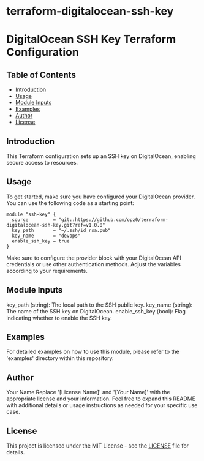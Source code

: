 # terraform-digitalocean-ssh-key
# DigitalOcean SSH Key Terraform Configuration

## Table of Contents

- [Introduction](#introduction)
- [Usage](#usage)
- [Module Inputs](#module-inputs)
- [Examples](#examples)
- [Author](#author)
- [License](#license)

## Introduction

This Terraform configuration sets up an SSH key on DigitalOcean, enabling secure access to resources.

## Usage

To get started, make sure you have configured your DigitalOcean provider. You can use the following code as a starting point:

```hcl
module "ssh-key" {
  source         = "git::https://github.com/opz0/terraform-digitalocean-ssh-key.git?ref=v1.0.0"
  key_path       = "~/.ssh/id_rsa.pub"
  key_name       = "devops"
  enable_ssh_key = true
}
```
Make sure to configure the provider block with your DigitalOcean API credentials or use other authentication methods. Adjust the variables according to your requirements.

## Module Inputs
key_path (string): The local path to the SSH public key.
key_name (string): The name of the SSH key on DigitalOcean.
enable_ssh_key (bool): Flag indicating whether to enable the SSH key.
## Examples
For detailed examples on how to use this module, please refer to the 'examples' directory within this repository.
## Author
Your Name Replace '[License Name]' and '[Your Name]' with the appropriate license and your information. Feel free to expand this README with additional details or usage instructions as needed for your specific use case.

## License
This project is licensed under the MIT License - see the [LICENSE](https://github.com/opz0/terraform-digitalocean-ssh-key/blob/master/LICENSE) file for details.


